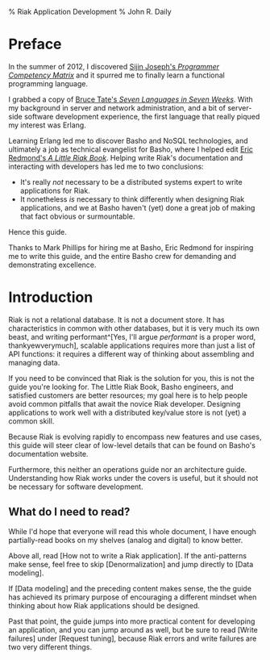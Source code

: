% Riak Application Development
% John R. Daily

# Preface

In the summer of 2012, I discovered
[Sijin Joseph's *Programmer Competency Matrix*](http://sijinjoseph.com/programmer-competency-matrix/)
and it spurred me to finally learn a functional programming language.

I grabbed a copy of
[Bruce Tate's *Seven Languages in Seven Weeks*](http://pragprog.com/book/btlang/seven-languages-in-seven-weeks). With my background in server and network administration, and a bit of server-side software
development experience, the first language that really piqued my
interest was Erlang.

Learning Erlang led me to discover Basho and NoSQL technologies, and
ultimately a job as technical evangelist for Basho, where I helped
edit
[Eric Redmond's *A Little Riak Book*](http://littleriakbook.com/). Helping
write Riak's documentation and interacting with developers has led me
to two conclusions:

* It's really *not* necessary to be a distributed systems expert to
  write applications for Riak.
* It nonetheless *is* necessary to think differently when designing
  Riak applications, and we at Basho haven't (yet) done a great job of
  making that fact obvious or surmountable.

Hence this guide.

Thanks to Mark Phillips for hiring me at Basho, Eric Redmond for
inspiring me to write this guide, and the entire Basho crew for
demanding and demonstrating excellence.

# Introduction

Riak is not a relational database. It is not a document store. It has
characteristics in common with other databases, but it is very much
its own beast, and writing
performant^[Yes, I'll argue *performant* is a proper word, thankyewverymuch],
scalable applications requires more than just a list of API functions:
it requires a different way of thinking about assembling and managing
data.

If you need to be convinced that Riak is the solution for you, this is
not the guide you're looking for. The Little Riak Book, Basho engineers, and satisfied
customers are better resources; my goal here is to help people avoid common
pitfalls that await the novice Riak developer. Designing applications
to work well with a distributed key/value store is not (yet) a common skill.

Because Riak is evolving rapidly to encompass new features and use cases, this
guide will steer clear of low-level details that can be found on
Basho's documentation website.

Furthermore, this neither an operations guide nor an architecture
guide. Understanding how Riak works under the covers is useful, but it
should not be necessary for software development.

## What do I need to read?

While I'd hope that everyone will read this whole document, I have
enough partially-read books on my shelves (analog and digital) to know
better.

Above all, read [How not to write a Riak application]. If the
anti-patterns make sense, feel free to skip [Denormalization] and jump
directly to [Data modeling].

If [Data modeling] and the preceding content makes sense, the the
guide has achieved its primary purpose of encouraging a different
mindset when thinking about how Riak applications should be designed.

Past that point, the guide jumps into more practical content for
developing an application, and you can jump around as well, but be
sure to read [Write failures] under [Request tuning], because Riak
errors and write failures are two very different things.
